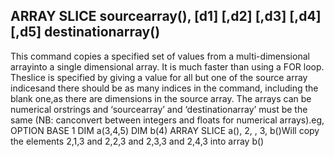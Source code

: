 ## ARRAY SLICE sourcearray(), [d1] [,d2] [,d3] [,d4] [,d5] destinationarray()

This command copies a specified set of values from a multi-dimensional arrayinto a single dimensional array. It is much faster than using a FOR loop. Theslice is specified by giving a value for all but one of the source array indicesand there should be as many indices in the command, including the blank one,as there are dimensions in the source array. The arrays can be numerical orstrings and ‘sourcearray’ and ‘destinationarray’ must be the same (NB: canconvert between integers and floats for numerical arrays).eg, OPTION BASE 1 DIM a(3,4,5) DIM b(4) ARRAY SLICE a(), 2, , 3, b()Will copy the elements 2,1,3 and 2,2,3 and 2,3,3 and 2,4,3 into array b()